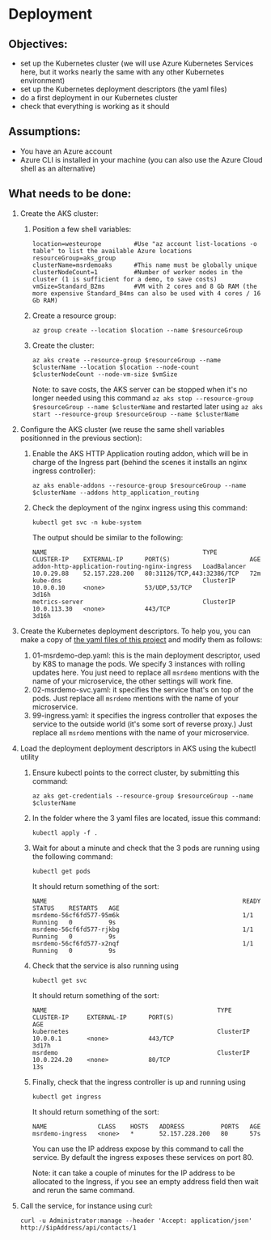 # Deployment

## Objectives: 
-   set up the Kubernetes cluster (we will use Azure Kubernetes Services here, but it works nearly the same with any other Kubernetes environment)
-   set up the Kubernetes deployment descriptors (the yaml files)
-   do a first deployment in our Kubernetes cluster
-   check that everything is working as it should

## Assumptions:
-   You have an Azure account
-   Azure CLI is installed in your machine (you can also use the Azure Cloud shell as an alternative)

## What needs to be done:
1.  Create the AKS cluster:
    1.  Position a few shell variables:
        ```
        location=westeurope         #Use "az account list-locations -o table" to list the available Azure locations
        resourceGroup=aks_group
        clusterName=msrdemoaks      #This name must be globally unique
        clusterNodeCount=1          #Number of worker nodes in the cluster (1 is sufficient for a demo, to save costs)
        vmSize=Standard_B2ms        #VM with 2 cores and 8 Gb RAM (the more expensive Standard_B4ms can also be used with 4 cores / 16 Gb RAM)
        ```
    2.  Create a resource group: 
        ```
        az group create --location $location --name $resourceGroup
        ```
    3.  Create the cluster: 
        ```
        az aks create --resource-group $resourceGroup --name $clusterName --location $location --node-count $clusterNodeCount --node-vm-size $vmSize
        ```

        Note: to save costs, the AKS server can be stopped when it's no longer needed using this command `az aks stop --resource-group $resourceGroup --name $clusterName` and restarted later using `az aks start --resource-group $resourceGroup --name $clusterName`
        
2.  Configure the AKS cluster (we reuse the same shell variables positionned in the previous section):
    1.  Enable the AKS HTTP Application routing addon, which will be in charge of the Ingress part (behind the scenes it installs an nginx ingress controller):
        ```
        az aks enable-addons --resource-group $resourceGroup --name $clusterName --addons http_application_routing
        ```
    2.  Check the deployment of the nginx ingress using this command:
        ```
        kubectl get svc -n kube-system
        ```
        The output should be similar to the following:
        ```
        NAME                                           TYPE           CLUSTER-IP    EXTERNAL-IP      PORT(S)                      AGE
        addon-http-application-routing-nginx-ingress   LoadBalancer   10.0.29.88    52.157.228.200   80:31126/TCP,443:32386/TCP   72m
        kube-dns                                       ClusterIP      10.0.0.10     <none>           53/UDP,53/TCP                3d16h
        metrics-server                                 ClusterIP      10.0.113.30   <none>           443/TCP                      3d16h
        ```
3.  Create the Kubernetes deployment descriptors. To help you, you can make a copy of [the yaml files of this project](https://github.com/staillansag/wm-packages/tree/main/deployment) and modify them as follows:
    1. 01-msrdemo-dep.yaml: this is the main deployment descriptor, used by K8S to manage the pods. We specify 3 instances with rolling updates here. You just need to replace all `msrdemo` mentions with the name of your microservice, the other settings will work fine.
    2. 02-msrdemo-svc.yaml: it specifies the service that's on top of the pods. Just replace all `msrdemo` mentions with the name of your microservice.
    3. 99-ingress.yaml: it specifies the ingress controller that exposes the service to the outside world (it's some sort of reverse proxy.) Just replace all `msrdemo` mentions with the name of your microservice.

4.  Load the deployment deployment descriptors in AKS using the kubectl utility
    1.  Ensure kubectl points to the correct cluster, by submitting this command: 
        ```
        az aks get-credentials --resource-group $resourceGroup --name $clusterName
        ```
    3.  In the folder where the 3 yaml files are located, issue this command: 
        ```
        kubectl apply -f .
        ```
    5.  Wait for about a minute and check that the 3 pods are running using the following command: 
        ```
        kubectl get pods
        ```
        It should return something of the sort:
        ```
        NAME                                                      READY   STATUS    RESTARTS   AGE
        msrdemo-56cf6fd577-95m6k                                  1/1     Running   0          9s
        msrdemo-56cf6fd577-rjkbg                                  1/1     Running   0          9s
        msrdemo-56cf6fd577-x2nqf                                  1/1     Running   0          9s
        ```
    7.  Check that the service is also running using 
        ```
        kubectl get svc
        ```
        It should return something of the sort:
        ```
        NAME                                               TYPE           CLUSTER-IP     EXTERNAL-IP      PORT(S)                      AGE
        kubernetes                                         ClusterIP      10.0.0.1       <none>           443/TCP                      3d17h
        msrdemo                                            ClusterIP      10.0.224.20    <none>           80/TCP                       13s
        ```
    9.  Finally, check that the ingress controller is up and running using 
        ```
        kubectl get ingress
        ```
        It should return something of the sort:
        ```
        NAME              CLASS    HOSTS   ADDRESS          PORTS   AGE
        msrdemo-ingress   <none>   *       52.157.228.200   80      57s
        ```
        
        You can use the IP address expose by this command to call the service. By default the ingress exposes these services on port 80.
        
        Note: it can take a couple of minutes for the IP address to be allocated to the Ingress, if you see an empty address field then wait and rerun the same command.
        
5.  Call the service, for instance using curl:
    ```
    curl -u Administrator:manage --header 'Accept: application/json' http://$ipAddress/api/contacts/1
    ```
